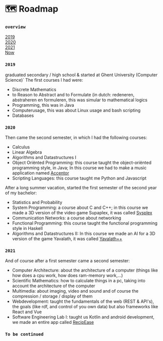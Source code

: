 #  🗺️ Roadmap
### `overview`
[2019](#2019)\
[2020](#2020)\
[2021](#2021)\
[Now](#to-be-continued)

### `2019`
graduated secondary / high school & started at Ghent University (Computer Science)`
The first courses I had were:
- Discrete Mathematics
- to Reason to Abstract and to Formulate (in dutch: redeneren, abstraheren en formuleren, this was simular to mathematical logics
- Programming, this was in Java
- Computerusage, this was about Linux usage and bash scripting
- Databases

### `2020`
Then came the second semester, in which I had the following courses:
- Calculus
- Linear Algebra
- Algorithms and Datastructures I
- Object Oriënted Programming: this course taught the object-oriënted programming style, in Java; In this course we had to make a music application named [Accentor](project_descriptions/accentor.md)
- Scripting Languages: this course taught me Python and Javascript

After a long summer vacation, started the first semester of the second year of my bachelor:
- Statistics and Probability
- System Programming: a course about C and C++; in this course we made a 3D version of the video game Supaplex, it was called [Sysplex](project_descriptions/sysplex.md) 
- Communication Networks: a course about networking
- Functional Programming: this course taught the functional programming style in Haskell
- Algorithms and Datastructures II: In this course we made an AI for a 3D version of the game Yavalath, it was called [Yavalath++](project_descriptions/yavalath.md)

### `2021`
And of course after a first semester came a second semester:
- Computer Architecture: about the architecture of a computer (things like how does a cpu work, how does ram-memory work,...)
- Scientific Mathematics: how to calculate things in a pc, taking into account the architecture of the computer
- Multimedia: about imaging, video and sound and of course the compression / storage / display of them
- Webdevelopment: taught the fundamentals of the web (REST & API's), the goals (like rdf, and control of you own data) but also frameworks like React and Vue
- Software Engineering Lab I: taught us Kotlin and android development, we made an entire app called [RecipEase](project_descriptions/recipease.md)

### `To be continued`
